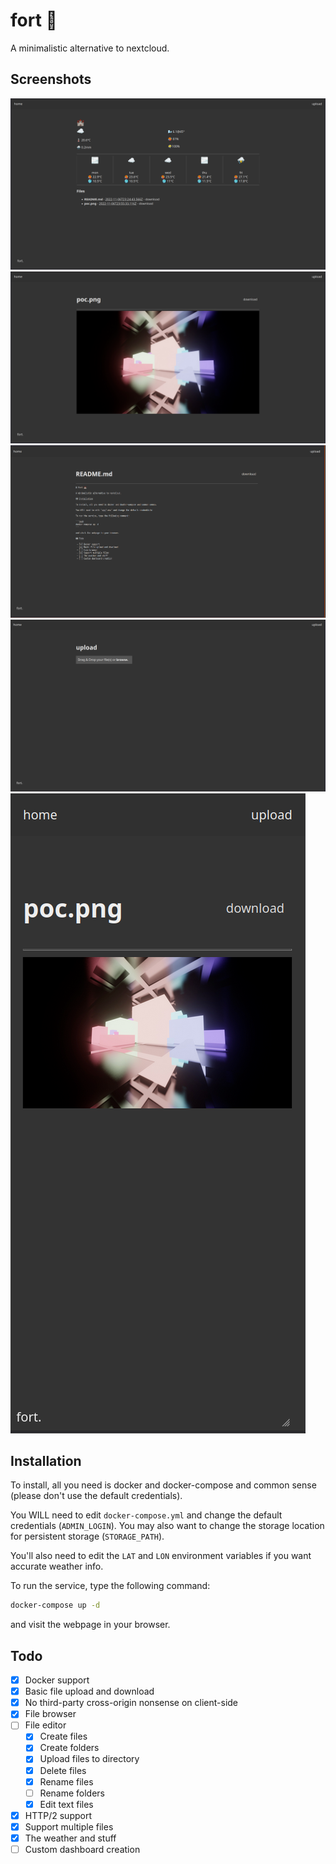 # fort 🏰

A minimalistic alternative to nextcloud.

## Screenshots

![](assets/weather.png)
![](assets/files_poc.png)
![](assets/files_readme.png)
![](assets/upload.png)
![](assets/mobile.png)

## Installation

To install, all you need is docker and docker-compose and common sense (please don't use the default credentials).

You WILL need to edit `docker-compose.yml` and change the default credentials (`ADMIN_LOGIN`). You may also want to change the storage location for persistent storage (`STORAGE_PATH`).

You'll also need to edit the `LAT` and `LON` environment variables if you want accurate weather info.

To run the service, type the following command:

```bash
docker-compose up -d
```

and visit the webpage in your browser.

## Todo

 - [x] Docker support
 - [x] Basic file upload and download
 - [x] No third-party cross-origin nonsense on client-side
 - [x] File browser
 - [ ] File editor
	 - [x] Create files
	 - [x] Create folders
	 - [x] Upload files to directory
	 - [x] Delete files
	 - [x] Rename files
	 - [ ] Rename folders
	 - [x] Edit text files
 - [x] HTTP/2 support
 - [x] Support multiple files
 - [x] The weather and stuff
 - [ ] Custom dashboard creation
